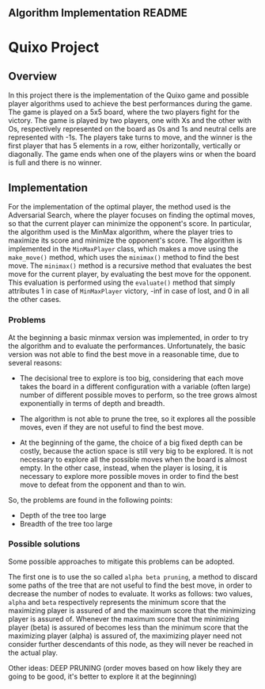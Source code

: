 ## Algorithm Implementation README

# Quixo Project

## Overview

In this project there is the implementation of the Quixo game and possible player algorithms used to achieve the best performances during the game. The game is played on a 5x5 board, where the two players fight for the victory. The game is played by two players, one with Xs and the other with Os, respectively represented on the board as 0s and 1s and neutral cells are represented with -1s. The players take turns to move, and the winner is the first player that has 5 elements in a row, either horizontally, vertically or diagonally. The game ends when one of the players wins or when the board is full and there is no winner.

## Implementation
For the implementation of the optimal player, the method used is the Adversarial Search, where the player focuses on finding the optimal moves, so that the current player can minimize the opponent's score. In particular, the algorithm used is the MinMax algorithm, where the player tries to maximize its score and minimize the opponent's score. The algorithm is implemented in the `MinMaxPlayer` class, which makes a move using the `make_move()` method, which uses the `minimax()` method to find the best move. The `minimax()` method is a recursive method that evaluates the best move for the current player, by evaluating the best move for the opponent. This evaluation is performed using the `evaluate()` method that simply attributes 1 in case of `MinMaxPlayer` victory, -inf in case of lost, and 0 in all the other cases.

### Problems
At the beginning a basic minmax version was implemented, in order to try the algorithm and to evaluate the performances. Unfortunately, the basic version was not able to find the best move in a reasonable time, due to several reasons:

* The decisional tree to explore is too big, considering that each move takes the board in a different configuration with a variable (often large) number of different possible moves to perform, so the tree grows almost exponentially in terms of depth and breadth.

* The algorithm is not able to prune the tree, so it explores all the possible moves, even if they are not useful to find the best move.

* At the beginning of the game, the choice of a big fixed depth can be costly, because the action space is still very big to be explored. It is not necessary to explore all the possible moves when the board is almost empty. In the other case, instead, when the player is losing, it is necessary to explore more possible moves in order to find the best move to defeat from the opponent and than to win.

So, the problems are found in the following points:

* Depth of the tree too large
* Breadth of the tree too large


### Possible solutions
Some possible approaches to mitigate this problems can be adopted.

The first one is to use the so called `alpha beta pruning`, a method to discard some paths of the tree that are not useful to find the best move, in order to decrease the number of nodes to evaluate. It works as follows: two values, `alpha` and `beta` respectively represents the minimum score that the maximizing player is assured of and the maximum score that the minimizing player is assured of. Whenever the maximum score that the minimizing player (beta) is assured of becomes less than the minimum score that the maximizing player (alpha) is assured of, the maximizing player need not consider further descendants of this node, as they will never be reached in the actual play.

Other ideas: DEEP PRUNING (order moves based on how likely they are going to be good, it's better to explore it at the beginning)